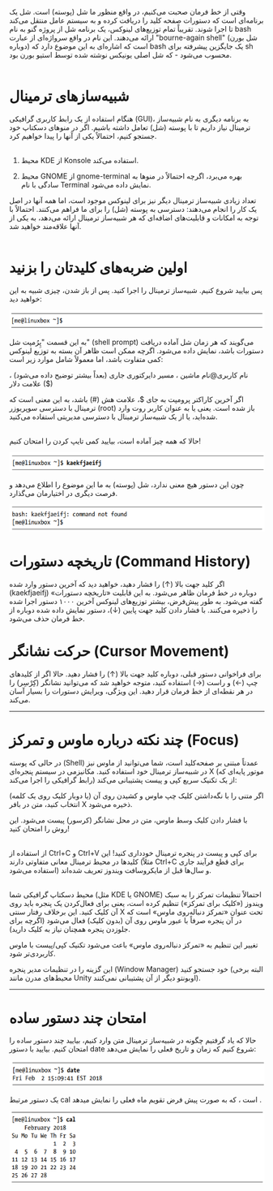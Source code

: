 وقتی از خط فرمان صحبت می‌کنیم، در واقع منظور ما شل (پوسته) است. شل یک برنامه‌ای است که دستورات صفحه کلید را دریافت کرده و به سیستم عامل منتقل می‌کند تا اجرا شوند. تقریباً تمام توزیع‌های لینوکس، یک برنامه شل از پروژه گنو به نام bash ارائه می‌دهند. این نام در واقع سرواژه‌ای از عبارت "bourne-again shell" (شل بورن دوباره) است که اشاره‌ای به این موضوع دارد که bash یک جایگزین پیشرفته برای sh محسوب می‌شود - که شل اصلی یونیکس نوشته شده توسط استیو بورن بود. <br> <br>
# شبیه‌سازهای ترمینال
هنگام استفاده از یک رابط کاربری گرافیکی (GUI)، به برنامه دیگری به نام شبیه‌ساز ترمینال نیاز داریم تا با پوسته (شل) تعامل داشته باشیم. اگر در منوهای دسکتاپ خود جستجو کنیم، احتمالاً یکی از آنها را پیدا خواهیم کرد. <br> <br>

1. محیط KDE از Konsole استفاده می‌کند. <br>

2. محیط GNOME از gnome-terminal بهره می‌برد، اگرچه احتمالاً در منوها به سادگی با نام Terminal نمایش داده می‌شود.<br>

تعداد زیادی شبیه‌ساز ترمینال دیگر نیز برای لینوکس موجود است، اما همه آنها در اصل یک کار را انجام می‌دهند: دسترسی به پوسته (شل) را برای ما فراهم می‌کنند. احتمالاً با توجه به امکانات و قابلیت‌های اضافه‌ای که هر شبیه‌ساز ترمینال ارائه می‌دهد، به یکی از آنها علاقه‌مند خواهید شد.<br> <br>

# اولین ضربه‌های کلیدتان را بزنید 

پس بیایید شروع کنیم. شبیه‌ساز ترمینال را اجرا کنید. پس از باز شدن، چیزی شبیه به این خواهید دید: <br>

![](../99999_images/0000001.png)

به این قسمت "پِرُمپت شل" (shell prompt) می‌گویند که هر زمان شل آماده دریافت دستورات باشد، نمایش داده می‌شود. اگرچه ممکن است ظاهر آن بسته به توزیع لینوکس کمی متفاوت باشد، اما معمولاً شامل موارد زیر است: <br>

نام کاربری@نام ماشین 
،
مسیر دایرکتوری جاری (بعداً بیشتر توضیح داده می‌شود) 
،
علامت دلار ($)

اگر آخرین کاراکتر پرومپت به جای $، علامت هش (#) باشد، به این معنی است که ترمینال با دسترسی سوپریوزر (root) باز شده است.
یعنی یا به عنوان کاربر روت وارد شده‌اید،
یا از یک شبیه‌ساز ترمینال با دسترسی مدیریتی استفاده می‌کنید. <br><br>

حالا که همه چیز آماده است، بیایید کمی تایپ کردن را امتحان کنیم! <br>

![](../99999_images/0000002.png)

چون این دستور هیچ معنی ندارد، شل (پوسته) به ما این موضوع را اطلاع می‌دهد و فرصت دیگری در اختیارمان می‌گذارد. <br> 

![](../99999_images/0000003.png) 

# تاریخچه دستورات (Command History)

اگر کلید جهت بالا (↑) را فشار دهید، خواهید دید که آخرین دستور وارد شده (kaekfjaeifj) دوباره در خط فرمان ظاهر می‌شود. به این قابلیت «تاریخچه دستورات» گفته می‌شود.
به طور پیش‌فرض، بیشتر توزیع‌های لینوکس آخرین ۱۰۰۰ دستور اجرا شده را ذخیره می‌کنند.
با فشار دادن کلید جهت پایین (↓)، دستور نمایش داده شده دوباره از خط فرمان حذف می‌شود.

# حرکت نشانگر (Cursor Movement)

برای فراخوانی دستور قبلی، دوباره کلید جهت بالا (↑) را فشار دهید. حالا اگر از کلیدهای چپ (←) و راست (→) استفاده کنید، متوجه خواهید شد که می‌توانید نشانگر (کِرْسِر) را در هر نقطه‌ای از خط فرمان قرار دهید. این ویژگی، ویرایش دستورات را بسیار آسان می‌کند.

________________________________________________________________________________________________________________________________________________________________________

# چند نکته درباره ماوس و تمرکز (Focus) 
در حالی که پوسته (Shell) عمدتاً مبتنی بر صفحه‌کلید است، شما می‌توانید از ماوس نیز در شبیه‌ساز ترمینال خود استفاده کنید. مکانیزمی در سیستم پنجره‌ای X (موتور پایه‌ای که رابط گرافیکی را اجرا می‌کند) از یک تکنیک سریع کپی و پیست پشتیبانی می‌کند:

اگر متنی را با نگه‌داشتن کلیک چپ ماوس و کشیدن روی آن (یا دوبار کلیک روی یک کلمه) انتخاب کنید، متن در بافر X ذخیره می‌شود.

با فشار دادن کلیک وسط ماوس، متن در محل نشانگر (کرسور) پیست می‌شود. این روش را امتحان کنید! <br> <br>

از استفاده از Ctrl+C و Ctrl+V برای کپی و پیست در پنجره ترمینال خودداری کنید! این کلیدها در محیط ترمینال معانی متفاوتی دارند (مثلاً Ctrl+C برای قطع فرآیند جاری استفاده می‌شود) و سال‌ها قبل از مایکروسافت ویندوز تعریف شده‌اند. <br><br>

محیط دسکتاپ گرافیکی شما (مثل KDE یا GNOME) احتمالاً تنظیمات تمرکز را به سبک ویندوز («کلیک برای تمرکز») تنظیم کرده است، یعنی برای فعال‌کردن یک پنجره باید روی آن کلیک کنید. این برخلاف رفتار سنتی X تحت عنوان «تمرکز دنباله‌روی ماوس» است که در آن پنجره صرفاً با عبور ماوس روی آن (بدون کلیک) فعال می‌شود (اگرچه برای جلوزدن پنجره همچنان نیاز به کلیک دارید).

تغییر این تنظیم به «تمرکز دنباله‌روی ماوس» باعث می‌شود تکنیک کپی/پیست با ماوس کاربردی‌تر شود.

این گزینه را در تنظیمات مدیر پنجره (Window Manager) خود جستجو کنید (البته برخی محیط‌های مدرن مانند Unity اوبونتو دیگر از آن پشتیبانی نمی‌کنند). 

_________________________________________________________________________________________________________________________________________________________________________

# امتحان چند دستور ساده

حالا که یاد گرفتیم چگونه در شبیه‌ساز ترمینال متن وارد کنیم، بیایید چند دستور ساده را امتحان کنیم.
بیایید با دستور date شروع کنیم که زمان و تاریخ فعلی را نمایش می‌دهد:

![](../99999_images/0000004.png) 

یک دستور مرتبط cal است ، که به صورت پیش فرض تقویم ماه فعلی را نمایش میدهد . 

![](../99999_images/0000005.png) 
